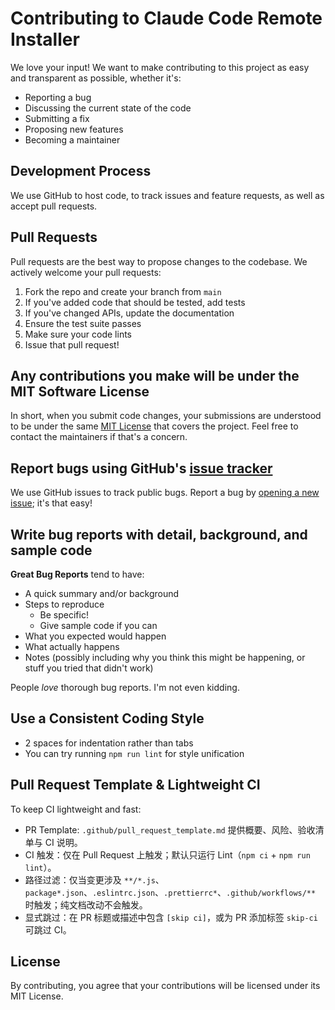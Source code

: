 # Contributing to Claude Code Remote Installer

We love your input! We want to make contributing to this project as easy and transparent as possible, whether it's:

- Reporting a bug
- Discussing the current state of the code
- Submitting a fix
- Proposing new features
- Becoming a maintainer

## Development Process

We use GitHub to host code, to track issues and feature requests, as well as accept pull requests.

## Pull Requests

Pull requests are the best way to propose changes to the codebase. We actively welcome your pull requests:

1. Fork the repo and create your branch from `main`
2. If you've added code that should be tested, add tests
3. If you've changed APIs, update the documentation
4. Ensure the test suite passes
5. Make sure your code lints
6. Issue that pull request!

## Any contributions you make will be under the MIT Software License

In short, when you submit code changes, your submissions are understood to be under the same [MIT License](http://choosealicense.com/licenses/mit/) that covers the project. Feel free to contact the maintainers if that's a concern.

## Report bugs using GitHub's [issue tracker](https://github.com/mfzzf/ClaudeDeploy/issues)

We use GitHub issues to track public bugs. Report a bug by [opening a new issue](https://github.com/mfzzf/ClaudeDeploy/issues/new); it's that easy!

## Write bug reports with detail, background, and sample code

**Great Bug Reports** tend to have:

- A quick summary and/or background
- Steps to reproduce
  - Be specific!
  - Give sample code if you can
- What you expected would happen
- What actually happens
- Notes (possibly including why you think this might be happening, or stuff you tried that didn't work)

People *love* thorough bug reports. I'm not even kidding.

## Use a Consistent Coding Style

* 2 spaces for indentation rather than tabs
* You can try running `npm run lint` for style unification

## Pull Request Template & Lightweight CI

To keep CI lightweight and fast:

- PR Template: `.github/pull_request_template.md` 提供概要、风险、验收清单与 CI 说明。
- CI 触发：仅在 Pull Request 上触发；默认只运行 Lint（`npm ci` + `npm run lint`）。
- 路径过滤：仅当变更涉及 `**/*.js`、`package*.json`、`.eslintrc.json`、`.prettierrc*`、`.github/workflows/**` 时触发；纯文档改动不会触发。
- 显式跳过：在 PR 标题或描述中包含 `[skip ci]`，或为 PR 添加标签 `skip-ci` 可跳过 CI。

## License

By contributing, you agree that your contributions will be licensed under its MIT License.